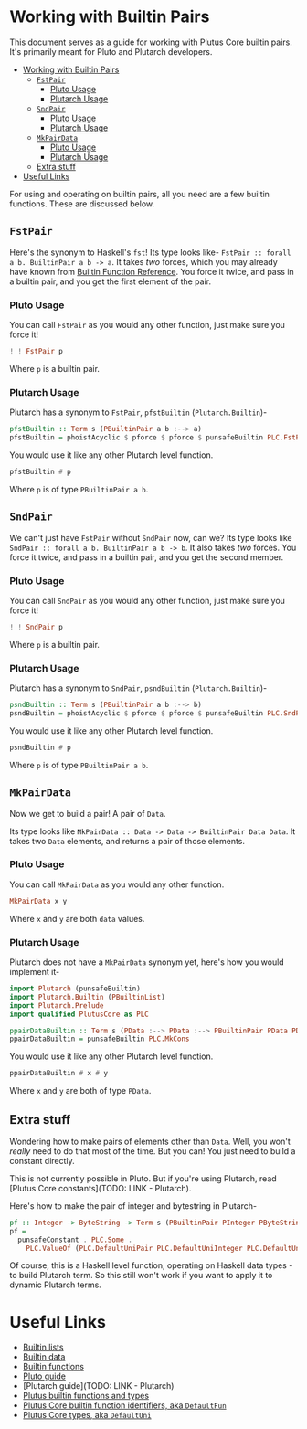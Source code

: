 # Working with Builtin Pairs
This document serves as a guide for working with Plutus Core builtin pairs. It's primarily meant for Pluto and Plutarch developers.

- [Working with Builtin Pairs](#working-with-builtin-pairs)
  - [`FstPair`](#fstpair)
    - [Pluto Usage](#pluto-usage)
    - [Plutarch Usage](#plutarch-usage)
  - [`SndPair`](#sndpair)
    - [Pluto Usage](#pluto-usage-1)
    - [Plutarch Usage](#plutarch-usage-1)
  - [`MkPairData`](#mkpairdata)
    - [Pluto Usage](#pluto-usage-2)
    - [Plutarch Usage](#plutarch-usage-2)
  - [Extra stuff](#extra-stuff)
- [Useful Links](#useful-links)

For using and operating on builtin pairs, all you need are a few builtin functions. These are discussed below.
## `FstPair`
Here's the synonym to Haskell's `fst`! Its type looks like- `FstPair :: forall a b. BuiltinPair a b -> a`. It takes *two* forces, which you may already have known from [Builtin Function Reference](./builtin-functions.md). You force it twice, and pass in a builtin pair, and you get the first element of the pair.

### Pluto Usage
You can call `FstPair` as you would any other function, just make sure you force it!
```hs
! ! FstPair p
```
Where `p` is a builtin pair.

### Plutarch Usage
Plutarch has a synonym to `FstPair`, `pfstBuiltin` (`Plutarch.Builtin`)-
```hs
pfstBuiltin :: Term s (PBuiltinPair a b :--> a)
pfstBuiltin = phoistAcyclic $ pforce $ pforce $ punsafeBuiltin PLC.FstPair
```

You would use it like any other Plutarch level function.
```hs
pfstBuiltin # p
```
Where `p` is of type `PBuiltinPair a b`.

## `SndPair`
We can't just have `FstPair` without `SndPair` now, can we? Its type looks like `SndPair :: forall a b. BuiltinPair a b -> b`. It also takes *two* forces. You force it twice, and pass in a builtin pair, and you get the second member.

### Pluto Usage
You can call `SndPair` as you would any other function, just make sure you force it!
```hs
! ! SndPair p
```
Where `p` is a builtin pair.

### Plutarch Usage
Plutarch has a synonym to `SndPair`, `psndBuiltin` (`Plutarch.Builtin`)-
```hs
psndBuiltin :: Term s (PBuiltinPair a b :--> b)
psndBuiltin = phoistAcyclic $ pforce $ pforce $ punsafeBuiltin PLC.SndPair
```

You would use it like any other Plutarch level function.
```hs
psndBuiltin # p
```
Where `p` is of type `PBuiltinPair a b`.

## `MkPairData`
Now we get to build a pair! A pair of `Data`.

Its type looks like `MkPairData :: Data -> Data -> BuiltinPair Data Data`. It takes two `Data` elements, and returns a pair of those elements.

### Pluto Usage
You can call `MkPairData` as you would any other function.
```hs
MkPairData x y
```
Where `x` and `y` are both `data` values.

### Plutarch Usage
Plutarch does not have a `MkPairData` synonym yet, here's how you would implement it-
```hs
import Plutarch (punsafeBuiltin)
import Plutarch.Builtin (PBuiltinList)
import Plutarch.Prelude
import qualified PlutusCore as PLC

ppairDataBuiltin :: Term s (PData :--> PData :--> PBuiltinPair PData PData)
ppairDataBuiltin = punsafeBuiltin PLC.MkCons
```

You would use it like any other Plutarch level function.
```hs
ppairDataBuiltin # x # y
```
Where `x` and `y` are both of type `PData`.

## Extra stuff
Wondering how to make pairs of elements other than `Data`. Well, you won't *really* need to do that most of the time. But you can! You just need to build a constant directly.

This is not currently possible in Pluto. But if you're using Plutarch, read [Plutus Core constants](TODO: LINK - Plutarch).

Here's how to make the pair of integer and bytestring in Plutarch-
```hs
pf :: Integer -> ByteString -> Term s (PBuiltinPair PInteger PByteString)
pf =
  punsafeConstant . PLC.Some .
    PLC.ValueOf (PLC.DefaultUniPair PLC.DefaultUniInteger PLC.DefaultUniByteString)
```

Of course, this is a Haskell level function, operating on Haskell data types - to build Plutarch term. So this still won't work if you want to apply it to dynamic Plutarch terms.

# Useful Links
* [Builtin lists](./builtin-lists.md)
* [Builtin data](./builtin-data.md)
* [Builtin functions](./builtin-functions.md)
* [Pluto guide](./pluto.md)
* [Plutarch guide](TODO: LINK - Plutarch)
* [Plutus builtin functions and types](https://staging.plutus.iohkdev.io/doc/haddock//plutus-tx/html/PlutusTx-Builtins-Internal.html)
* [Plutus Core builtin function identifiers, aka `DefaultFun`](https://staging.plutus.iohkdev.io/doc/haddock/plutus-core/html/PlutusCore.html#t:DefaultFun)
* [Plutus Core types, aka `DefaultUni`](https://staging.plutus.iohkdev.io/doc/haddock/plutus-core/html/PlutusCore.html#t:DefaultUni)
